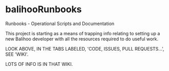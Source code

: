 # balihooRunbooks
Runbooks - Operational Scripts and Documentation

This project is starting as a means of trapping info relating to setting up a new Balihoo developer with 
all the resources required to do useful work.

LOOK ABOVE, IN THE TABS LABELED, 'CODE, ISSUES, PULL REQUESTS...', SEE 'WIKI'.  

LOTS OF INFO IS IN THAT WIKI.

